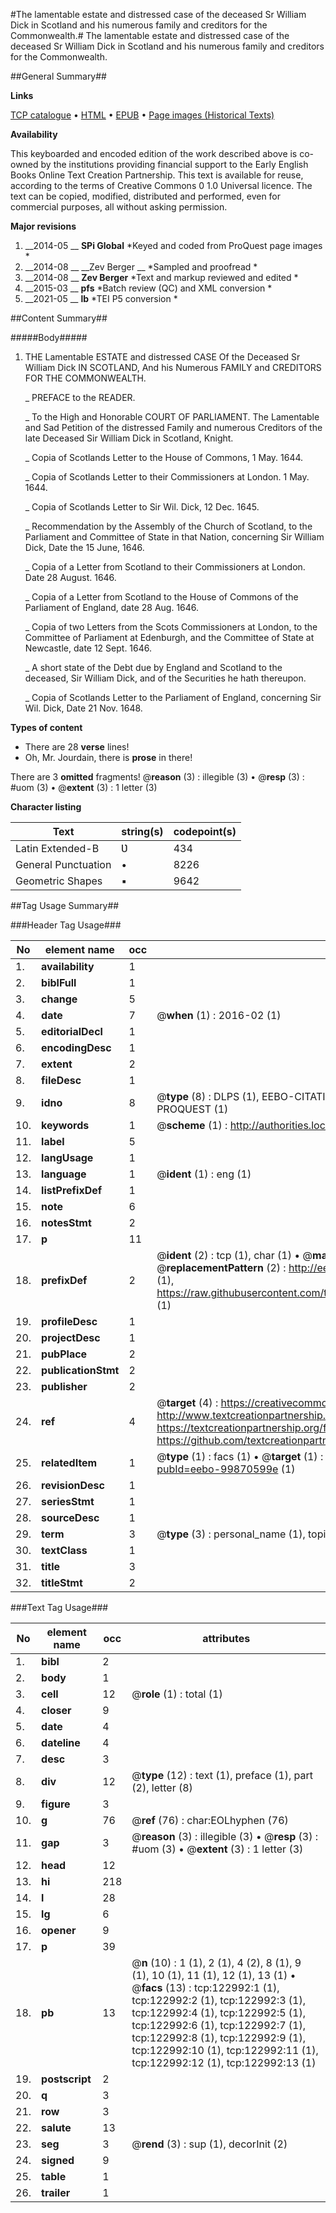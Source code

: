 #The lamentable estate and distressed case of the deceased Sr William Dick in Scotland and his numerous family and creditors for the Commonwealth.#
The lamentable estate and distressed case of the deceased Sr William Dick in Scotland and his numerous family and creditors for the Commonwealth.

##General Summary##

**Links**

[TCP catalogue](http://www.ota.ox.ac.uk/tcp/)  • 
[HTML](http://tei.it.ox.ac.uk/tcp/Texts-HTML/free/A88/A88402.html)  • 
[EPUB](http://tei.it.ox.ac.uk/tcp/Texts-EPUB/free/A88/A88402.epub) • 
[Page images (Historical Texts)](https://historicaltexts.jisc.ac.uk/eebo-99870599e)

**Availability**

This keyboarded and encoded edition of the work described above is co-owned by the
    institutions providing financial support to the Early English Books Online Text Creation
    Partnership. This text is available for reuse, according to the terms of  Creative Commons 0 1.0 Universal
    licence. The text can be copied, modified, distributed and performed, even for commercial
    purposes, all without asking permission.

**Major revisions**

1. __2014-05 __ __SPi Global__ *Keyed and coded from ProQuest page images *
1. __2014-08 __ __Zev Berger __ *Sampled and proofread *
1. __2014-08 __ __Zev Berger__ *Text and markup reviewed and edited *
1. __2015-03 __ __pfs__ *Batch review (QC) and XML conversion *
1. __2021-05 __ __lb__ *TEI P5 conversion *

##Content Summary##

#####Body#####

1. THE Lamentable ESTATE and distressed CASE Of the Deceased Sr William Dick IN SCOTLAND, And his Numerous FAMILY and CREDITORS FOR THE COMMONWEALTH.

    _ PREFACE to the READER.

    _ To the High and Honorable COURT OF PARLIAMENT. The Lamentable and Sad Petition of the distressed Family and numerous Creditors of the late Deceased Sir William Dick in Scotland, Knight.

    _ Copia of Scotlands Letter to the House of Commons, 1 May. 1644.

    _ Copia of Scotlands Letter to their Commissioners at London. 1 May. 1644.

    _ Copia of Scotlands Letter to Sir Wil. Dick, 12 Dec. 1645.

    _ Recommendation by the Assembly of the Church of Scotland, to the Parliament and Committee of State in that Nation, concerning Sir William Dick, Date the 15 June, 1646.

    _ Copia of a Letter from Scotland to their Commissioners at London. Date 28 August. 1646.

    _ Copia of a Letter from Scotland to the House of Commons of the Parliament of England, date 28 Aug. 1646.

    _ Copia of two Letters from the Scots Commissioners at London, to the Committee of Parliament at Edenburgh, and the Committee of State at Newcastle, date 12 Sept. 1646.

    _ A short state of the Debt due by England and Scotland to the deceased, Sir William Dick, and of the Securities he hath thereupon.

    _ Copia of Scotlands Letter to the Parliament of England, concerning Sir Wil. Dick, Date 21 Nov. 1648.

**Types of content**

  * There are 28 **verse** lines!
  * Oh, Mr. Jourdain, there is **prose** in there!

There are 3 **omitted** fragments! 
 @__reason__ (3) : illegible (3)  •  @__resp__ (3) : #uom (3)  •  @__extent__ (3) : 1 letter (3)

**Character listing**


|Text|string(s)|codepoint(s)|
|---|---|---|
|Latin Extended-B|Ʋ|434|
|General Punctuation|•|8226|
|Geometric Shapes|▪|9642|

##Tag Usage Summary##

###Header Tag Usage###

|No|element name|occ|attributes|
|---|---|---|---|
|1.|__availability__|1||
|2.|__biblFull__|1||
|3.|__change__|5||
|4.|__date__|7| @__when__ (1) : 2016-02 (1)|
|5.|__editorialDecl__|1||
|6.|__encodingDesc__|1||
|7.|__extent__|2||
|8.|__fileDesc__|1||
|9.|__idno__|8| @__type__ (8) : DLPS (1), EEBO-CITATION (1), VID (1), EEBO-PROQUEST (1), STC (3), PROQUEST (1)|
|10.|__keywords__|1| @__scheme__ (1) : http://authorities.loc.gov/ (1)|
|11.|__label__|5||
|12.|__langUsage__|1||
|13.|__language__|1| @__ident__ (1) : eng (1)|
|14.|__listPrefixDef__|1||
|15.|__note__|6||
|16.|__notesStmt__|2||
|17.|__p__|11||
|18.|__prefixDef__|2| @__ident__ (2) : tcp (1), char (1)  •  @__matchPattern__ (2) : ([0-9\-]+):([0-9IVX]+) (1), (.+) (1)  •  @__replacementPattern__ (2) : http://eebo.chadwyck.com/downloadtiff?vid=$1&page=$2 (1), https://raw.githubusercontent.com/textcreationpartnership/Texts/master/tcpchars.xml#$1 (1)|
|19.|__profileDesc__|1||
|20.|__projectDesc__|1||
|21.|__pubPlace__|2||
|22.|__publicationStmt__|2||
|23.|__publisher__|2||
|24.|__ref__|4| @__target__ (4) : https://creativecommons.org/publicdomain/zero/1.0/ (1), http://www.textcreationpartnership.org/docs/. (1), https://textcreationpartnership.org/faq/#faq05 (1), https://github.com/textcreationpartnership (1)|
|25.|__relatedItem__|1| @__type__ (1) : facs (1)  •  @__target__ (1) : https://data.historicaltexts.jisc.ac.uk/view?pubId=eebo-99870599e (1)|
|26.|__revisionDesc__|1||
|27.|__seriesStmt__|1||
|28.|__sourceDesc__|1||
|29.|__term__|3| @__type__ (3) : personal_name (1), topical_term (2)|
|30.|__textClass__|1||
|31.|__title__|3||
|32.|__titleStmt__|2||


###Text Tag Usage###

|No|element name|occ|attributes|
|---|---|---|---|
|1.|__bibl__|2||
|2.|__body__|1||
|3.|__cell__|12| @__role__ (1) : total (1)|
|4.|__closer__|9||
|5.|__date__|4||
|6.|__dateline__|4||
|7.|__desc__|3||
|8.|__div__|12| @__type__ (12) : text (1), preface (1), part (2), letter (8)|
|9.|__figure__|3||
|10.|__g__|76| @__ref__ (76) : char:EOLhyphen (76)|
|11.|__gap__|3| @__reason__ (3) : illegible (3)  •  @__resp__ (3) : #uom (3)  •  @__extent__ (3) : 1 letter (3)|
|12.|__head__|12||
|13.|__hi__|218||
|14.|__l__|28||
|15.|__lg__|6||
|16.|__opener__|9||
|17.|__p__|39||
|18.|__pb__|13| @__n__ (10) : 1 (1), 2 (1), 4 (2), 8 (1), 9 (1), 10 (1), 11 (1), 12 (1), 13 (1)  •  @__facs__ (13) : tcp:122992:1 (1), tcp:122992:2 (1), tcp:122992:3 (1), tcp:122992:4 (1), tcp:122992:5 (1), tcp:122992:6 (1), tcp:122992:7 (1), tcp:122992:8 (1), tcp:122992:9 (1), tcp:122992:10 (1), tcp:122992:11 (1), tcp:122992:12 (1), tcp:122992:13 (1)|
|19.|__postscript__|2||
|20.|__q__|3||
|21.|__row__|3||
|22.|__salute__|13||
|23.|__seg__|3| @__rend__ (3) : sup (1), decorInit (2)|
|24.|__signed__|9||
|25.|__table__|1||
|26.|__trailer__|1||
